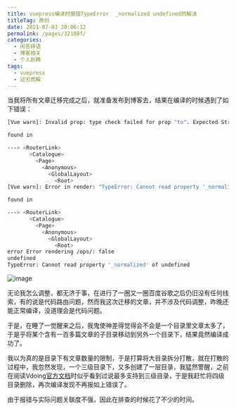 ```yaml
---
title: vuepress编译时报错TypeError  _normalized undefined的解决
titleTag: 原创
date: 2021-07-03 20:06:12
permalink: /pages/32108f/
categories:
  - 闲言碎语
  - 博客相关
  - 个人折腾
tags:
  - vuepress
  - 迎刃而解
---
```


当我将所有文章迁移完成之后，就准备发布到博客去，结果在编译的时候遇到了如下错误：

```sh
[Vue warn]: Invalid prop: type check failed for prop "to". Expected String, Object, got Undefined

found in

---> <RouterLink>
       <Catalogue>
         <Page>
           <Anonymous>
             <GlobalLayout>
               <Root>
[Vue warn]: Error in render: "TypeError: Cannot read property '_normalized' of undefined"

found in

---> <RouterLink>
       <Catalogue>
         <Page>
           <Anonymous>
             <GlobalLayout>
               <Root>
error Error rendering /ops/: false
undefined
TypeError: Cannot read property '_normalized' of undefined
```

![image](http://t.eryajf.net/imgs/2021/09/c4518094b516ac80.jpg)

无论我怎么调整，都无济于事，在进行了一圈又一圈百度谷歌之后仍旧没有任何线索，有的说是代码路由问题，然而我这次迁移的文章，并不涉及代码调整，昨晚还能正常编译，没道理会是代码问题。

于是，在睡了一觉醒来之后，我鬼使神差得觉得会不会是一个目录里文章太多了，于是乎将某个含有一百多篇文章的子目录移动到另外一个目录下，结果竟然编译成功了。

我以为真的是目录下有文章数量的限制，于是打算将大目录拆分打散，就在打散的过程中，我忽然发现，一个三级目录下，又多创建了一层目录，我猛然警醒，之前在阅读Vdoing[官方文档](https://doc.xugaoyi.com/pages/33d574/#%E7%BA%A7%E5%88%AB%E8%AF%B4%E6%98%8E)时似乎看到过说最多支持到三级目录，于是我赶忙将四级目录删除，再次编译发现不再报如上错误了。

由于报错与实际问题关联度不强，因此在排查的时候花了不少的时间。